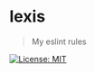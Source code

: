 # lexis

> My eslint rules

[![License: MIT](https://img.shields.io/badge/License-MIT-yellow.svg)](LICENSE)
